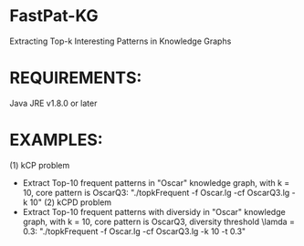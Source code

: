 # FastPat-KG
Extracting Top-k Interesting Patterns in Knowledge Graphs
# REQUIREMENTS:
Java JRE v1.8.0 or later
# EXAMPLES:
(1) kCP problem
- Extract Top-10 frequent patterns in "Oscar" knowledge graph, with k = 10, core pattern is OscarQ3: "./topkFrequent -f Oscar.lg -cf OscarQ3.lg -k 10"
(2) kCPD problem
- Extract Top-10 frequent patterns with diversidy in "Oscar" knowledge graph, with k = 10, core pattern is OscarQ3, diversity threshold \lamda = 0.3: "./topkFrequent -f Oscar.lg -cf OscarQ3.lg -k 10 -t 0.3" 
